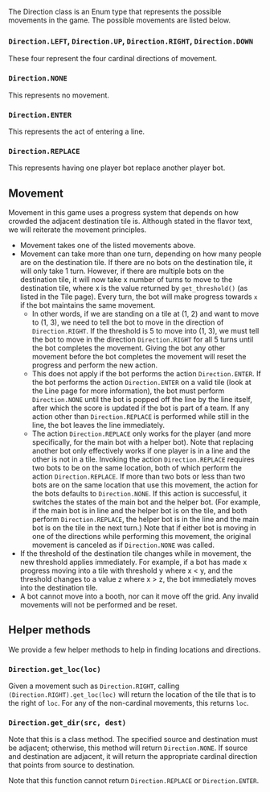 The Direction class is an Enum type that represents the possible movements in the game. The possible movements are listed below.

### `Direction.LEFT`, `Direction.UP`, `Direction.RIGHT`, `Direction.DOWN`

These four represent the four cardinal directions of movement. 

### `Direction.NONE`

This represents no movement.

### `Direction.ENTER`

This represents the act of entering a line.

### `Direction.REPLACE`

This represents having one player bot replace another player bot. 

## Movement

Movement in this game uses a progress system that depends on how crowded the adjacent destination tile is. Although stated in the flavor text, we will reiterate the movement principles.

* Movement takes one of the listed movements above.
* Movement can take more than one turn, depending on how many people are on the destination tile. If there are no bots on the destination tile, it will only take 1 turn. However, if there are multiple bots on the destination tile, it will now take x number of turns to move to the destination tile, where x is the value returned by `get_threshold()` (as listed in the Tile page). Every turn, the bot will make progress towards `x` if the bot maintains the same movement. 
  * In other words, if we are standing on a tile at (1, 2) and want to move to (1, 3), we need to tell the bot to move in the direction of `Direction.RIGHT`. If the threshold is 5 to move into (1, 3), we must tell the bot to move in the direction `Direction.RIGHT` for all 5 turns until the bot completes the movement. Giving the bot any other movement before the bot completes the movement will reset the progress and perform the new action.
  * This does not apply if the bot performs the action `Direction.ENTER`. If the bot performs the action `Direction.ENTER` on a valid tile (look at the Line page for more information), the bot must perform `Direction.NONE` until the bot is popped off the line by the line itself, after which the score is updated if the bot is part of a team. If any action other than `Direction.REPLACE` is performed while still in the line, the bot leaves the line immediately. 
  * The action `Direction.REPLACE` only works for the player (and more specifically, for the main bot with a helper bot). Note that replacing another bot only effectively works if one player is in a line and the other is not in a tile. Invoking the action `Direction.REPLACE` requires two bots to be on the same location, both of which perform the action `Direction.REPLACE`. If more than two bots or less than two bots are on the same location that use this movement, the action for the bots defaults to `Direction.NONE`. If this action is successful, it switches the states of the main bot and the helper bot. (For example, if the main bot is in line and the helper bot is on the tile, and both perform `Direction.REPLACE`, the helper bot is in the line and the main bot is on the tile in the next turn.) Note that if either bot is moving in one of the directions while performing this movement, the original movement is canceled as if `Direction.NONE` was called.
* If the threshold of the destination tile changes while in movement, the new threshold applies immediately. For example, if a bot has made x progress moving into a tile with threshold y where x < y, and the threshold changes to a value z where x > z, the bot immediately moves into the destination tile.
* A bot cannot move into a booth, nor can it move off the grid. Any invalid movements will not be performed and be reset.

## Helper methods

We provide a few helper methods to help in finding locations and directions.

### `Direction.get_loc(loc)`

Given a movement such as `Direction.RIGHT`, calling `(Direction.RIGHT).get_loc(loc)` will return the location of the tile that is to the right of `loc`. For any of the non-cardinal movements, this returns `loc`.

### `Direction.get_dir(src, dest)`

Note that this is a class method. The specified source and destination must be adjacent; otherwise, this method will return `Direction.NONE`. If source and destination are adjacent, it will return the appropriate cardinal direction that points from source to destination.

Note that this function cannot return `Direction.REPLACE` or `Direction.ENTER`.
